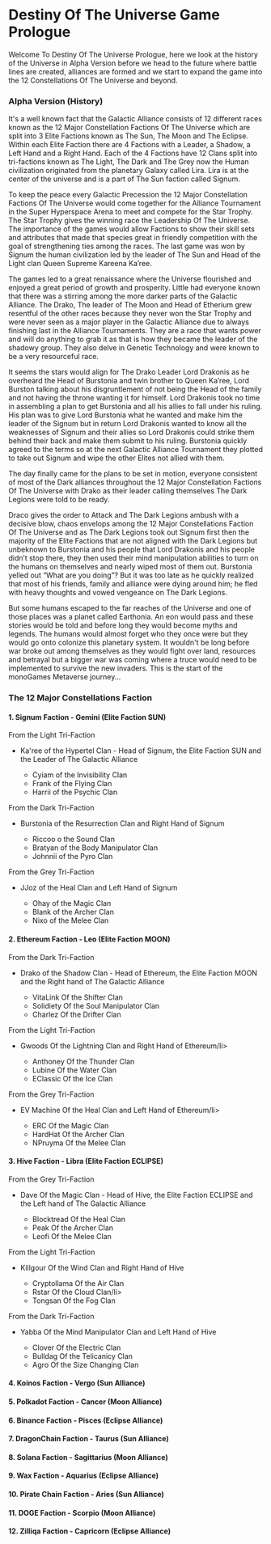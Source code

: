 <h1>Destiny Of The Universe Game Prologue</h1>

Welcome To Destiny Of The Universe Prologue, here we look at the history of the Universe in Alpha Version before we head to the future where battle lines are created, alliances are formed and we start to expand the game into the 12 Constellations Of The Universe and beyond.

<h3>Alpha Version (History)</h3>

It's a well known fact that the Galactic Alliance consists of 12 different races known as the 12 Major Constellation Factions Of The Universe which are split into 3 Elite Factions known as The Sun, The Moon and The Eclipse. Within each Elite Faction there are 4 Factions with a Leader, a Shadow, a Left Hand and a Right Hand. Each of the 4 Factions have 12 Clans split into tri-factions known as The Light, The Dark and The Grey now the Human civilization originated from the planetary Galaxy called Lira. Lira is at the center of the universe and is a part of The Sun faction called Signum.

To keep the peace every Galactic Precession the 12 Major Constellation Factions Of The Universe would come together for the Alliance Tournament in the Super Hyperspace Arena to meet and compete for the Star Trophy. The Star Trophy gives the winning race the Leadership Of The Universe. The importance of the games would allow Factions to show their skill sets and attributes that made that species great in friendly competition with the goal of strengthening ties among the races. The last game was won by Signum the human civilization led by the leader of The Sun and Head of the Light clan Queen Supreme Kareena Ka’ree.

The games led to a great renaissance where the Universe flourished and enjoyed a great period of growth and prosperity. Little had everyone known that there was a stirring among the more darker parts of the Galactic Alliance. The Drako, The leader of The Moon and Head of Etherium grew resentful of the other races because they never won the Star Trophy and were never seen as a major player in the Galactic Alliance due to always finishing last in the Alliance Tournaments. They are a race that wants power and will do anything to grab it as that is how they became the leader of the shadowy group. They also delve in Genetic Technology and were known to be a very resourceful race.

It seems the stars would align for The Drako Leader Lord Drakonis as he overheard the Head of Burstonia and twin brother to Queen Ka’ree, Lord Burston talking about his disgruntlement of not being the Head of the family and not having the throne wanting it for himself. Lord Drakonis took no time in assembling a plan to get Burstonia and all his allies to fall under his ruling. His plan was to give Lord Burstonia what he wanted and make him the leader of the Signum but in return Lord Drakonis wanted to know all the weaknesses of Signum and their allies so Lord Drakonis could strike them behind their back and make them submit to his ruling. Burstonia quickly agreed to the terms so at the next Galactic Alliance Tournament they plotted to take out Signum and wipe the other Elites not allied with them.

The day finally came for the plans to be set in motion, everyone consistent of most of the Dark alliances throughout the 12 Major Constellation Factions Of The Universe with Drako as their leader calling themselves The Dark Legions were told to be ready.

Draco gives the order to Attack and The Dark Legions ambush with a decisive blow, chaos envelops among the 12 Major Constellations Faction Of The Universe and as The Dark Legions took out Signum first then the majority of the Elite Factions that are not aligned with the Dark Legions but unbeknown to Burstonia and his people that Lord Drakonis and his people didn’t stop there, they then used their mind manipulation abilities to turn on the humans on themselves and nearly wiped most of them out. Burstonia yelled out “What are you doing”? But it was too late as he quickly realized that most of his friends, family and alliance were dying around him; he fled with heavy thoughts and vowed vengeance on The Dark Legions.

But some humans escaped to the far reaches of the Universe and one of those places was a planet called Earthonia. An eon would pass and these stories would be told and before long they would become myths and legends. The humans would almost forget who they once were but they would go onto colonize this planetary system. It wouldn't be long before war broke out among themselves as they would fight over land, resources and betrayal but a bigger war was coming where a truce would need to be implemented to survive the new invaders. This is the start of the monoGames Metaverse journey...

<h3>The 12 Major Constellations Faction</h3>

<h4>1. Signum Faction - Gemini (Elite Faction SUN)</h4>
<p>From the Light Tri-Faction</p>
<ul>    
  <li>Ka'ree of the Hypertel Clan - Head of Signum, the Elite Faction SUN and the Leader of The Galactic Alliance</li>
  <p></p>
  <ul><li>Cyiam of the Invisibility Clan</li>
  <li>Frank of the Flying Clan</li>
  <li>Harrii of the Psychic Clan</li>
  </ul>
</ul>
  <p>From the Dark Tri-Faction</p>
<ul>    
  <li>Burstonia of the Resurrection Clan and Right Hand of Signum</li>
  <p></p>
  <ul><li>Riccoo o the Sound Clan</li>
  <li>Bratyan of the Body Manipulator Clan</li>
  <li>Johnnii of the Pyro Clan</li>
  </ul>
</ul>
  <p>From the Grey Tri-Faction</p>
<ul>    
  <li>JJoz of the Heal Clan and Left Hand of Signum</li>
  <p></p>
  <ul><li>Ohay of the Magic Clan</li>
  <li>Blank of the Archer Clan</li>
  <li>Nixo of the Melee Clan</li>
  </ul>
</ul>

<h4>2. Ethereum Faction - Leo (Elite Faction MOON)</h4>
<p>From the Dark Tri-Faction</p>
<ul>    
  <li>Drako of the Shadow Clan - Head of Ethereum, the Elite Faction MOON and the Right hand of The Galactic Alliance</li>
  <p></p>
  <ul><li>VitaLink Of the Shifter Clan</li>
  <li>Solidiety Of the Soul Manipulator Clan </li>
  <li>Charlez Of the Drifter Clan</li>
  </ul>
</ul>
  <p>From the Light Tri-Faction</p>
<ul>    
  <li>Gwoods Of the Lightning Clan and Right Hand of Ethereum/li>
  <p></p>
  <ul><li>Anthoney Of the Thunder Clan</li>
  <li>Lubine Of the Water Clan</li>
  <li>EClassic Of the Ice Clan</li>
  </ul>
</ul>
  <p>From the Grey Tri-Faction</p>
<ul>    
  <li>EV Machine Of the Heal Clan and Left Hand of Ethereum/li>
  <p></p>
  <ul><li>ERC Of the Magic Clan</li>
  <li>HardHat Of the Archer Clan</li>
  <li>NPruyma Of the Melee Clan</li>
  </ul>
</ul>

<h4>3. Hive Faction - Libra (Elite Faction ECLIPSE)</h4>
<p>From the Grey Tri-Faction</p>
<ul>    
  <li>Dave Of the Magic Clan - Head of Hive, the Elite Faction ECLIPSE and the Left hand of The Galactic Alliance</li>
  <p></p>
  <ul><li>Blocktread Of the Heal Clan</li>
  <li>Peak Of the Archer Clan</li>
  <li>Leofi Of the Melee Clan</li>
  </ul>
</ul>
  <p>From the Light Tri-Faction</p>
<ul>    
  <li>Killgour Of the Wind Clan and Right Hand of Hive</li>
  <p></p>
  <ul><li>Cryptollama Of the Air Clan</li>
  <li>Rstar Of the Cloud Clan/li>
  <li>Tongsan Of the Fog Clan</li>
  </ul>
</ul>
  <p>From the Dark Tri-Faction</p>
<ul>    
  <li>Yabba Of the Mind Manipulator Clan and Left Hand of Hive</li>
  <p></p>
  <ul><li>Clover Of the Electric Clan</li>
  <li>Bulldag Of the Telicanicy Clan</li>
  <li>Agro Of the Size Changing Clan</li>
  </ul>
</ul>

<h4>4. Koinos Faction - Vergo (Sun Alliance)</h4>

<h4>5. Polkadot Faction - Cancer (Moon Alliance)</h4>

<h4>6. Binance Faction - Pisces (Eclipse Alliance)</h4>

<h4>7. DragonChain Faction - Taurus (Sun Alliance)</h4>

<h4>8. Solana Faction - Sagittarius (Moon Alliance)</h4>

<h4>9. Wax Faction - Aquarius (Eclipse Alliance)</h4>

<h4>10. Pirate Chain Faction - Aries (Sun Alliance)</h4>

<h4>11. DOGE Faction - Scorpio (Moon Alliance)</h4>

<h4>12. Zilliqa Faction - Capricorn (Eclipse Alliance)</h4>



    

